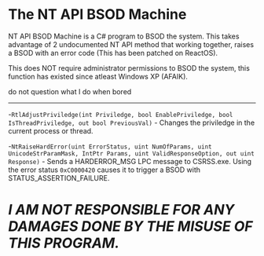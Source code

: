 # The NT API BSOD Machine
NT API BSOD Machine is a C# program to BSOD the system. This takes advantage of 2 undocumented NT API method that working together, raises a BSOD with an error code (This has been patched on ReactOS).

This does NOT require administrator permissions to BSOD the system, this function has existed since atleast Windows XP (AFAIK).

do not question what I do when bored

***

-`RtlAdjustPriviledge(int Priviledge, bool EnablePriviledge, bool IsThreadPriviledge, out bool PreviousVal)` - Changes the priviledge in the current process or thread.

-`NtRaiseHardError(uint ErrorStatus, uint NumOfParams, uint UnicodeStrParamMask, IntPtr Params, uint ValidResponseOption, out uint Response)` - Sends a HARDERROR_MSG LPC message to CSRSS.exe. Using the error status `0xC0000420` causes it to trigger a BSOD with STATUS_ASSERTION_FAILURE.

# ***I AM NOT RESPONSIBLE FOR ANY DAMAGES DONE BY THE MISUSE OF THIS PROGRAM.***
